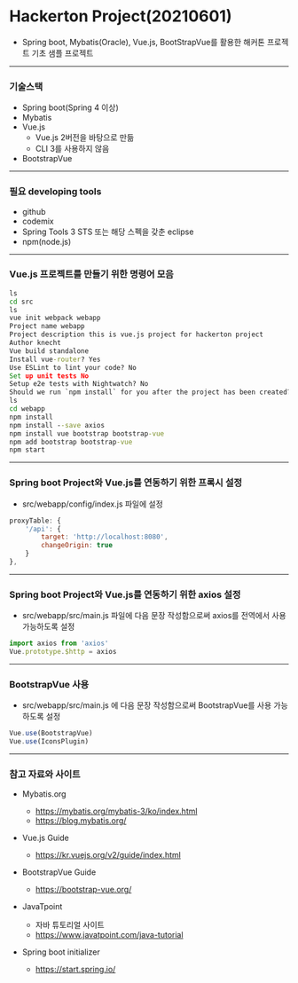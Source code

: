 # Hackerton Project(20210601)
* Spring boot, Mybatis(Oracle), Vue.js, BootStrapVue를 활용한 해커톤 프로젝트 기초 샘플 프로젝트

---
### 기술스택
* Spring boot(Spring 4 이상)
* Mybatis
* Vue.js
	* Vue.js 2버전을 바탕으로 만듦
	* CLI 3를 사용하지 않음
* BootstrapVue

---
### 필요 developing tools 
* github
* codemix
* Spring Tools 3 STS 또는 해당 스펙을 갖춘 eclipse
* npm(node.js)

---
### Vue.js 프로젝트를 만들기 위한 명령어 모음
```cmd
ls
cd src
ls
vue init webpack webapp    
Project name webapp        
Project description this is vue.js project for hackerton project    
Author knecht    
Vue build standalone          
Install vue-router? Yes    
Use ESLint to lint your code? No    
Set up unit tests No    
Setup e2e tests with Nightwatch? No    
Should we run `npm install` for you after the project has been created? (recommended) npm    
ls
cd webapp
npm install
npm install --save axios
npm install vue bootstrap bootstrap-vue
npm add bootstrap bootstrap-vue
npm start
```

---
### Spring boot Project와 Vue.js를 연동하기 위한 프록시 설정
* src/webapp/config/index.js 파일에 설정
```javascript
proxyTable: {
	'/api': {
		target: 'http://localhost:8080',
		changeOrigin: true
	}
},
```
---
### Spring boot Project와 Vue.js를 연동하기 위한 axios 설정
* src/webapp/src/main.js 파일에 다음 문장 작성함으로써 axios를 전역에서 사용 가능하도록 설정    
```javascript
import axios from 'axios'    
Vue.prototype.$http = axios
```    

---
### BootstrapVue 사용
* src/webapp/src/main.js 에 다음 문장 작성함으로써 BootstrapVue를 사용 가능하도록 설정
```javascript
Vue.use(BootstrapVue)    
Vue.use(IconsPlugin)
```

---
### 참고 자료와 사이트
* Mybatis.org      
	*	https://mybatis.org/mybatis-3/ko/index.html    
	* https://blog.mybatis.org/

* Vue.js Guide    
	* https://kr.vuejs.org/v2/guide/index.html

* BootstrapVue Guide    
	* https://bootstrap-vue.org/

* JavaTpoint
	* 자바 튜토리얼 사이트
	* https://www.javatpoint.com/java-tutorial

* Spring boot initializer
	* https://start.spring.io/